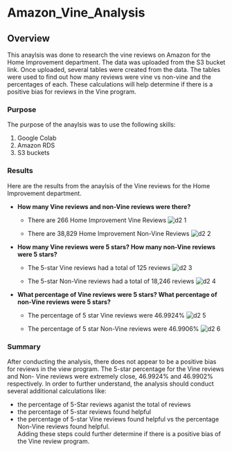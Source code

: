 # Amazon_Vine_Analysis
## Overview
This anaylsis was done to research the vine reviews on Amazon for the Home Improvement department. The data was uploaded from the S3 bucket link. Once uploaded, several tables were created from the data. The tables were used to find out how many reviews were vine vs non-vine and the percentages of each. These calculations will help determine if there is a positive bias for reviews in the Vine program.  

### Purpose
The purpose of the anaylsis was to use the following skills:
1. Google Colab
2. Amazon RDS
3. S3 buckets

### Results
Here are the results from the anaylsis of the Vine reviews for the Home Improvement department.

- **How many Vine reviews and non-Vine reviews were there?**
    - There are 266 Home Improvement Vine Reviews
    ![d2 1](https://user-images.githubusercontent.com/105830665/198695522-e9556816-e6ce-4627-b413-e57076d0f575.png)

     - There are 38,829 Home Improvement Non-Vine Reviews
    ![d2 2](https://user-images.githubusercontent.com/105830665/198699486-6fdb12df-752a-4433-a1a2-422188462516.png)

- **How many Vine reviews were 5 stars? How many non-Vine reviews were 5 stars?**
     - The 5-star Vine reviews had a total of 125 reviews
    ![d2 3](https://user-images.githubusercontent.com/105830665/198698316-71c16e5d-d1e3-4eb7-87d1-d96c83bfbd41.png)

     - The 5-star Non-Vine reviews had a total of 18,246 reviews
    ![d2 4](https://user-images.githubusercontent.com/105830665/198699054-5ce55e67-1d45-48e3-9f04-3576052bdaf2.png)

- **What percentage of Vine reviews were 5 stars? What percentage of non-Vine reviews were 5 stars?**
     - The percentage of 5 star Vine reviews were 46.9924%
    ![d2 5](https://user-images.githubusercontent.com/105830665/198699088-3709a796-5809-495d-949c-e62ba238542c.png)

     - The percentage of 5 star Non-Vine reviews were 46.9906%
    ![d2 6](https://user-images.githubusercontent.com/105830665/198698582-08e919f2-d4d9-4ea0-ae76-75ec81cae466.png)

### Summary
After conducting the analysis, there does not appear to be a positive bias for reviews in the view program. The 5-star percentage for the Vine reviews and Non- Vine reviews were extremely close, 46.9924% and 46.9902% respectively. In order to further understand, the analysis should conduct several additional calculations like:
- the percentage of 5-Star reviews aganist the total of reviews
- the percentage of 5-star reviews found helpful
- the percentage of 5-star Vine reviews found helpful vs the percentage Non-Vine reviews      found helpful.  
Adding these steps could further determine if there is a positive bias of the Vine review program.  


